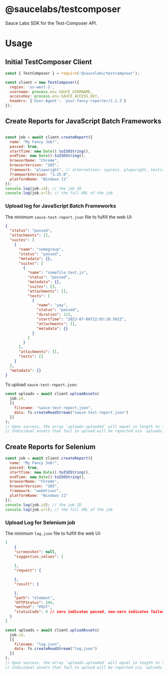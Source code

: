 # @saucelabs/testcomposer

Sauce Labs SDK for the Test-Composer API.

# Usage

## Initial TestComposer Client
```javascript
const { TestComposer } = require('@saucelabs/testcomposer');

const client = new TestComposer({
  region: 'us-west-1',
  username: process.env.SAUCE_USERNAME,
  accessKey: process.env.SAUCE_ACCESS_KEY,
  headers: {'User-Agent': `your-fancy-reporter/1.2.3`}
});
```

## Create Reports for JavaScript Batch Frameworks

```javascript

const job = await client.createReport({
  name: "My Fancy Job!",
  passed: true,
  startTime: new Date().toISOString(),
  endTime: new Date().toISOString(),
  browserName: "Chrome",
  browserVersion: "105",
  framework: "playwright", // alternatives: cypress, playwright, testcafe
  frameworkVersion: "1.25.0",
  platformName: "Windows 11"
});
console.log(job.id); // the job ID
console.log(job.url); // the full URL of the job
```

### Upload log for JavaScript Batch Frameworks

The minimum `sauce-test-report.json` file to fulfill the web UI:

```json
{
  "status": "passed",
  "attachments": [],
  "suites": [
    {
      "name": "somegroup",
      "status": "passed",
      "metadata": {},
      "suites": [
        {
          "name": "somefile.test.js",
          "status": "passed",
          "metadata": {},
          "suites": [],
          "attachments": [],
          "tests": [
            {
              "name": "yay",
              "status": "passed",
              "duration": 123,
              "startTime": "2023-07-06T22:03:19.591Z",
              "attachments": [],
              "metadata": {}
            }
          ]
        }
      ],
      "attachments": [],
      "tests": []
    }
  ],
  "metadata": {}
}
```
To upload `sauce-test-report.json`:

```javascript
const uploads = await client.uploadAssets(
  job.id,
  [{
    filename: "sauce-test-report.json",
    data: fs.createReadStream("sauce-test-report.json")
  }]
);
// Upon success, the array `uploads.uploaded` will equal in length to the number of assets you intended to upload.
// Individual assets that fail to upload will be reported via `uploads.errors`.
```

## Create Reports for Selenium

```javascript
const job = await client.createReport({
  name: "My Fancy Job!",
  passed: true,
  startTime: new Date().toISOString(),
  endTime: new Date().toISOString(),
  browserName: "Chrome",
  browserVersion: "105",
  framework: "webdriver",
  platformName: "Windows 11"
});
console.log(job.id); // the job ID
console.log(job.url); // the full URL of the job
```

### Upload Log for Selenium job

The minimum `log.json` file to fulfill the web UI:

```json
[
	{
    "screenshot": null,
    "suggestion_values": [
 
    ],
    "request": {

    },
    "result": {

    },
    "path": "element",
    "HTTPStatus": 200,
    "method": "POST",
    "statusCode": 0 // zero indicates passed, non-zero indicates failed
  }
]
```

```javascript
const uploads = await client.uploadAssets(
  job.id,
  [{
    filename: "log.json",
    data: fs.createReadStream("log.json")
  }]
);
// Upon success, the array `uploads.uploaded` will equal in length to the number of assets you intended to upload.
// Individual assets that fail to upload will be reported via `uploads.errors`.
```
